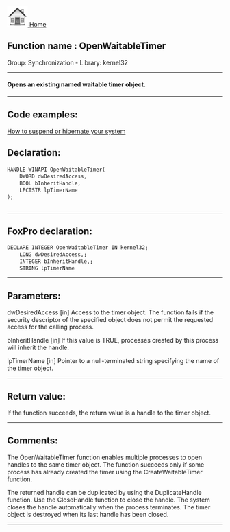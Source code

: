 [<img src="../../images/home.png"> Home ](https://github.com/VFPX/Win32API)  

## Function name : OpenWaitableTimer
Group: Synchronization - Library: kernel32    
***  


#### Opens an existing named waitable timer object.
***  


## Code examples:
[How to suspend or hibernate your system](../../samples/sample_395.md)  

## Declaration:
```foxpro  
HANDLE WINAPI OpenWaitableTimer(
	DWORD dwDesiredAccess,
	BOOL bInheritHandle,
	LPCTSTR lpTimerName
);
  
```  
***  


## FoxPro declaration:
```foxpro  
DECLARE INTEGER OpenWaitableTimer IN kernel32;
	LONG dwDesiredAccess,;
	INTEGER bInheritHandle,;
	STRING lpTimerName  
```  
***  


## Parameters:
dwDesiredAccess 
[in] Access to the timer object. The function fails if the security descriptor of the specified object does not permit the requested access for the calling process.

bInheritHandle 
[in] If this value is TRUE, processes created by this process will inherit the handle.

lpTimerName 
[in] Pointer to a null-terminated string specifying the name of the timer object.  
***  


## Return value:
If the function succeeds, the return value is a handle to the timer object.  
***  


## Comments:
The OpenWaitableTimer function enables multiple processes to open handles to the same timer object. The function succeeds only if some process has already created the timer using the CreateWaitableTimer function.  
  
The returned handle can be duplicated by using the DuplicateHandle function. Use the CloseHandle function to close the handle. The system closes the handle automatically when the process terminates. The timer object is destroyed when its last handle has been closed.  
  
***  

